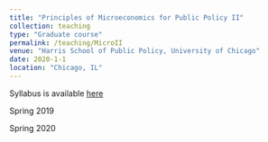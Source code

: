 ```yaml
---
title: "Principles of Microeconomics for Public Policy II"
collection: teaching
type: "Graduate course"
permalink: /teaching/MicroII
venue: "Harris School of Public Policy, University of Chicago"
date: 2020-1-1
location: "Chicago, IL"
---
```


Syllabus is available [here](https://github.com/levyjeff/Micro2-32400-Syllabus)

Spring 2019

Spring 2020